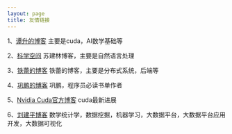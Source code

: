 ```yaml
---
layout: page
title: 友情链接
---
```


1、[谭升的博客](https://face2ai.com/)  主要是cuda，AI数学基础等

2、[科学空间](https://kexue.fm/)  苏建林博客，主要是自然语言处理

3、[铁蕾的博客](http://zhangtielei.com/)  铁蕾的博客，主要是分布式系统，后端等

4、[巩鹏的博客](https://blog.lucida.me/)  巩鹏，程序员必读书单作者

5、[Nvidia Cuda官方博客](https://developer.nvidia.com/zh-cn/blog) cuda最新进展


6、[刘建平博客](https://www.cnblogs.com/pinard/) 数学统计学，数据挖掘，机器学习，大数据平台，大数据平台应用开发，大数据可视化
